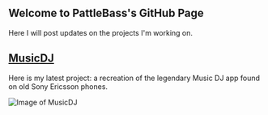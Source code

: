 ## Welcome to PattleBass's GitHub Page

Here I will post updates on the projects I'm working on.

## [MusicDJ](https://pattlebass.github.io/Music-DJ/)

Here is my latest project: a recreation of the legendary Music DJ app found on old Sony Ericsson phones.

![Image of MusicDJ](https://i.imgur.com/aUPec4l.png)
